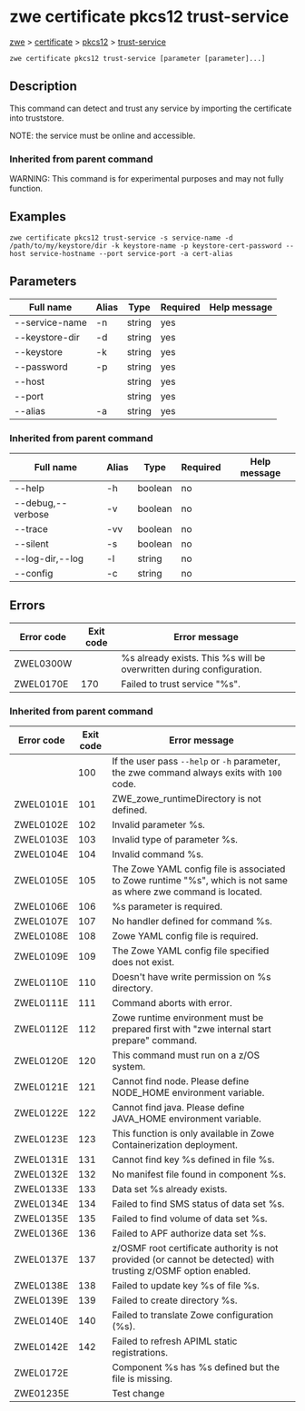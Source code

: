 # zwe certificate pkcs12 trust-service

[zwe](./../.././zwe) > [certificate](./.././zwe-certificate) > [pkcs12](././zwe-certificate-pkcs12) > [trust-service](./zwe-certificate-pkcs12-trust-service)

	zwe certificate pkcs12 trust-service [parameter [parameter]...]

## Description

This command can detect and trust any service by importing the certificate
into truststore.

NOTE: the service must be online and accessible.


### Inherited from parent command

WARNING: This command is for experimental purposes and may not fully function.

## Examples

```
zwe certificate pkcs12 trust-service -s service-name -d /path/to/my/keystore/dir -k keystore-name -p keystore-cert-password --host service-hostname --port service-port -a cert-alias

```

## Parameters

Full name|Alias|Type|Required|Help message
|---|---|---|---|---
--service-name|-n|string|yes||Service name.
--keystore-dir|-d|string|yes||Keystore directory.
--keystore|-k|string|yes||PKCS12 keystore name.
--password|-p|string|yes||Password of the certificate keystore.
--host||string|yes||Host name of the service.
--port||string|yes||Port of the service.
--alias|-a|string|yes||Certificate alias name for the imported the certificate.
### Inherited from parent command

Full name|Alias|Type|Required|Help message
|---|---|---|---|---
--help|-h|boolean|no||Display this help.
--debug,--verbose|-v|boolean|no||Enable verbose mode.
--trace|-vv|boolean|no||Enable trace level debug mode.
--silent|-s|boolean|no||Do not display messages to standard output.
--log-dir,--log|-l|string|no||Write logs to this directory.
--config|-c|string|no||Path to Zowe configuration zowe.yaml file.


## Errors

Error code|Exit code|Error message
|---|---|---
ZWEL0300W||%s already exists. This %s will be overwritten during configuration.
ZWEL0170E|170|Failed to trust service "%s".
### Inherited from parent command

Error code|Exit code|Error message
|---|---|---
||100|If the user pass `--help` or `-h` parameter, the zwe command always exits with `100` code.
ZWEL0101E|101|ZWE_zowe_runtimeDirectory is not defined.
ZWEL0102E|102|Invalid parameter %s.
ZWEL0103E|103|Invalid type of parameter %s.
ZWEL0104E|104|Invalid command %s.
ZWEL0105E|105|The Zowe YAML config file is associated to Zowe runtime "%s", which is not same as where zwe command is located.
ZWEL0106E|106|%s parameter is required.
ZWEL0107E|107|No handler defined for command %s.
ZWEL0108E|108|Zowe YAML config file is required.
ZWEL0109E|109|The Zowe YAML config file specified does not exist.
ZWEL0110E|110|Doesn't have write permission on %s directory.
ZWEL0111E|111|Command aborts with error.
ZWEL0112E|112|Zowe runtime environment must be prepared first with "zwe internal start prepare" command.
ZWEL0120E|120|This command must run on a z/OS system.
ZWEL0121E|121|Cannot find node. Please define NODE_HOME environment variable.
ZWEL0122E|122|Cannot find java. Please define JAVA_HOME environment variable.
ZWEL0123E|123|This function is only available in Zowe Containerization deployment.
ZWEL0131E|131|Cannot find key %s defined in file %s.
ZWEL0132E|132|No manifest file found in component %s.
ZWEL0133E|133|Data set %s already exists.
ZWEL0134E|134|Failed to find SMS status of data set %s.
ZWEL0135E|135|Failed to find volume of data set %s.
ZWEL0136E|136|Failed to APF authorize data set %s.
ZWEL0137E|137|z/OSMF root certificate authority is not provided (or cannot be detected) with trusting z/OSMF option enabled.
ZWEL0138E|138|Failed to update key %s of file %s.
ZWEL0139E|139|Failed to create directory %s.
ZWEL0140E|140|Failed to translate Zowe configuration (%s).
ZWEL0142E|142|Failed to refresh APIML static registrations.
ZWEL0172E||Component %s has %s defined but the file is missing.
ZWE01235E||Test change